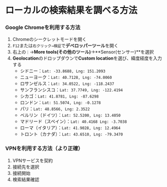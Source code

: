 # ローカルの検索結果を調べる方法
### Google Chromeを利用する方法
1. Chromeのシークレットモードを開く
2. `F12`または`右クリック→検証`で**デベロッパーツール**を開く
3. 右上の`⋮`→**More tools(その他のツール)**→**Sensor(センサー)**を選択
4. **Geolocation**のドロップダウンで**Custom location**を選び、緯度経度を入力する
   - シドニー：`Lat: -33.8688, Lng: 151.2093`
   - ニューヨーク：`Lat: 40.7128, Lng: -74.0060`
   - ロサンゼルス：`Lat: 34.0522, Lng: -118.2437`
   - サンフランシスコ：`Lat: 37.7749, Lng: -122.4194`
   - シカゴ：`Lat: 41.8781, Lng: -87.6298`
   - ロンドン：`Lat: 51.5074, Lng: -0.1278`
   - パリ：`Lat: 48.8566, Lng: 2.3522`
   - ベルリン（ドイツ）：`Lat: 52.5200, Lng: 13.4050`
   - マドリード（スペイン）：`Lat: 40.4168 Lng: -3.7038`
   - ローマ（イタリア）：`Lat: 41.9028, Lng: 12.4964`
   - トロント（カナダ）：`Lat: 43.6510, Lng: -79.3470`
### VPNを利用する方法（より正確）
1. VPNサービスを契約
2. 接続先を選択
3. 接続開始
4. 検索結果確認
